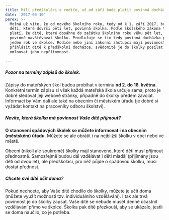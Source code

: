 ```yaml
---
title: Milí předškoláci a rodiče, už od září bude platit povinná docházka do školky
date: '2017-03-10'
perex: >-
  Možná už víte, že od nového školního roku, tedy od k 1. září 2017, bude pro
  děti, které dovrší pěti let, povinná školka. Podle školského zákona totiž
  platí, že dítě, které dosáhne do začátku školního roku věku pět let, musí
  povinně navštěvovat školku. Prodlužuje se tím tedy povinná docházka právě o
  jeden rok ve školce. Rodiče nebo jiní zákonní zástupci mají povinnost
  přihlásit dítě k předškolní docházce, svědomitě je do školky posílat a také
  omlouvat jeho nepřítomnost.

---
```



<h5>Pozor na termíny zápisů do školek.</h5><p>Zápisy do mateřských škol budou probíhat v&nbsp;termínu <strong>od 2. do 16. května</strong>. Konkrétní termín zápisu si však každá mateřská škola určuje sama, proto je dobré sledovat její webové stránky, případně do školky předem zavolat. Informaci by Vám dali ale také na obecním či městském úřadu (je dobré si vyžádat kontakt na pracovníky odboru školství).</p><h5>Nevíte, která školka má povinnost Vaše dítě přijmout?</h5><p><strong>O stanovení spádových školek se&nbsp;můžete informovat i na obecním (městském) úřadu</strong>. Můžete se ale obrátit i na nejbližší školku v&nbsp;obci nebo ve městě.</p><p>Obecní (nikoli ale soukromé) školky mají&nbsp;stanoveno, které děti musí přijmout přednostně. Samozřejmě&nbsp;budou dál vzdělávat i děti mladší (přijímány jsou děti od dvou let), ale předškoláci, pro něž půjde o spádovou školku, musí dostat přednost.</p><h5>Chcete své dítě učit doma?</h5><p>Pokud nechcete, aby Vaše dítě chodilo do školky, můžete je učit doma (můžete využít možnosti tzv. individuálního vzdělávání). I tak ale trvá povinnost je&nbsp;do školky zapsat.&nbsp;Vaše dítě se&nbsp;nebude muset&nbsp;denně účastnit vzdělávání přímo ve školce. Školka pak&nbsp;dítě přezkouší, aby se ukázalo, jestli se doma naučilo, co je potřeba.</p>

